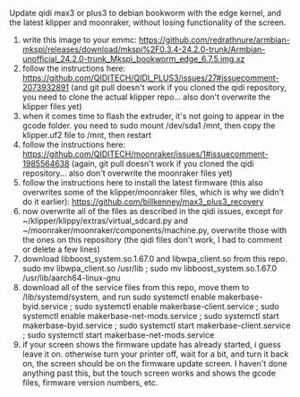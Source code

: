 Update qidi max3 or plus3 to debian bookworm with the edge kernel, and the latest klipper and moonraker, without losing functionality of the screen. 

1. write this image to your emmc: https://github.com/redrathnure/armbian-mkspi/releases/download/mkspi%2F0.3.4-24.2.0-trunk/Armbian-unofficial_24.2.0-trunk_Mkspi_bookworm_edge_6.7.5.img.xz
2. follow the instructions here: https://github.com/QIDITECH/QIDI_PLUS3/issues/27#issuecomment-2073932891 (and git pull doesn't work if you cloned the qidi repository, you need to clone the actual klipper repo... also don't overwrite the klipper files yet)
3. when it comes time to flash the extruder, it's not going to appear in the gcode folder. you need to sudo mount /dev/sda1 /mnt, then copy the klipper.uf2 file to /mnt, then restart
4. follow the instructions here: https://github.com/QIDITECH/moonraker/issues/1#issuecomment-1985564638 (again, git pull doesn't work if you cloned the qidi repository... also don't overwrite the moonraker files yet)
5. follow the instructions here to install the latest firmware (this also overwrites some of the klipper/moonraker files, which is why we didn't do it earlier): https://github.com/billkenney/max3_plus3_recovery
6. now overwrite all of the files as described in the qidi issues, except for ~/klipper/klippy/extras/virtual_sdcard.py and ~/moonraker/moonraker/components/machine.py, overwrite those with the ones on this repository (the qidi files don't work, I had to comment or delete a few lines)
7. download libboost_system.so.1.67.0 and libwpa_client.so from this repo. sudo mv libwpa_client.so /usr/lib ; sudo mv libboost_system.so.1.67.0 /usr/lib/aarch64-linux-gnu
8. download all of the service files from this repo, move them to /lib/systemd/system, and run sudo systemctl enable makerbase-byid.service ; sudo systemctl enable makerbase-client.service ; sudo systemctl enable makerbase-net-mods.service ; sudo systemctl start makerbase-byid.service ; sudo systemctl start makerbase-client.service ; sudo systemctl start makerbase-net-mods.service
9. if your screen shows the firmware update has already started, i guess leave it on. otherwise turn your printer off, wait for a bit, and turn it back on, the screen should be on the firmware update screen. I haven't done anything past this, but the touch screen works and shows the gcode files, firmware version numbers, etc. 
